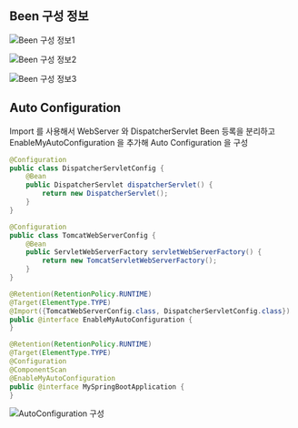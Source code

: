 ## Been 구성 정보

![Been 구성 정보1](https://user-images.githubusercontent.com/68458092/221560969-01515f7d-50e5-487e-84b0-4f550c8abc53.jpeg)

![Been 구성 정보2](https://user-images.githubusercontent.com/68458092/221561068-6d7d624a-ce6e-48df-8fcb-225619851e77.jpeg)

![Been 구성 정보3](https://user-images.githubusercontent.com/68458092/221561157-12401039-35ed-4369-8389-5376cd150a39.jpeg)


## Auto Configuration

Import 를 사용해서 WebServer 와 DispatcherServlet Been 등록을 분리하고  
EnableMyAutoConfiguration 을 추가해 Auto Configuration 을 구성
```Java
@Configuration
public class DispatcherServletConfig {
    @Bean
    public DispatcherServlet dispatcherServlet() {
        return new DispatcherServlet();
    }
}

@Configuration
public class TomcatWebServerConfig {
    @Bean
    public ServletWebServerFactory servletWebServerFactory() {
        return new TomcatServletWebServerFactory();
    }
}

@Retention(RetentionPolicy.RUNTIME)
@Target(ElementType.TYPE)
@Import({TomcatWebServerConfig.class, DispatcherServletConfig.class})
public @interface EnableMyAutoConfiguration {
}

@Retention(RetentionPolicy.RUNTIME)
@Target(ElementType.TYPE)
@Configuration
@ComponentScan
@EnableMyAutoConfiguration
public @interface MySpringBootApplication {
}
```

![AutoConfiguration 구성](https://user-images.githubusercontent.com/68458092/221560795-ee88f1a2-f393-4352-ac70-eaf506a42cca.jpeg)

